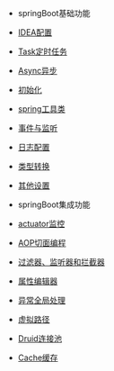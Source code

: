 
* springBoot基础功能
 
 * [IDEA配置](springBootDemo/basic/IDEA.md)
 * [Task定时任务](springBootDemo/basic/Task.md)
 * [Async异步](springBootDemo/basic/Async.md)
 * [初始化](springBootDemo/basic/Init.md)
 * [spring工具类](springBootDemo/basic/Util.md)
 * [事件与监听](springBootDemo/basic/Event.md)
 * [日志配置](springBootDemo/basic/Log.md)
 * [类型转换](springBootDemo/basic/Converter.md)
 * [其他设置](springBootDemo/basic/Other.md)
 
* springBoot集成功能
 
 * [actuator监控](springBootDemo/imploded/actuator.md)
 * [AOP切面编程](springBootDemo/imploded/AOP.md)
 * [过滤器、监听器和拦截器](springBootDemo/imploded/web.md)
 * [属性编辑器](springBootDemo/imploded/binder.md)
 * [异常全局处理](springBootDemo/imploded/Exception.md)
 * [虚拟路径](springBootDemo/imploded/Resource.md)
 * [Druid连接池](springBootDemo/imploded/Druid.md)
 * [Cache缓存](springBootDemo/imploded/Cache.md)